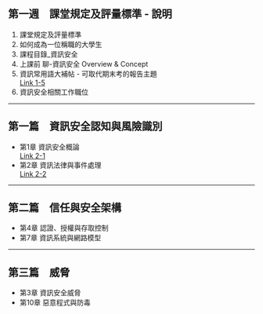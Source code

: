 

## 第一週　課堂規定及評量標準 - 說明

1. 課堂規定及評量標準
2. 如何成為一位稱職的大學生
3. 課程目錄_資訊安全
4. 上課前 聊-資訊安全 Overview & Concept
5. 資訊常用語大補帖 - 可取代期末考的報告主題  
   [Link 1-5](1-5.常見資訊用語_及_同學可以報告_取代期中期未考的題目.txt)
6. 資訊安全相關工作職位

---

## 第一篇　資訊安全認知與風險識別

- 第1章 資訊安全概論  
  [Link 2-1](CH01資訊安全概論.pptx)
- 第2章 資訊法律與事件處理  
  [Link 2-2](CH02資訊法律與事件處理.pptx)

---

## 第二篇　信任與安全架構

- 第4章 認證、授權與存取控制
- 第7章 資訊系統與網路模型

---

## 第三篇　威脅

- 第3章 資訊安全威脅
- 第10章 惡意程式與防毒